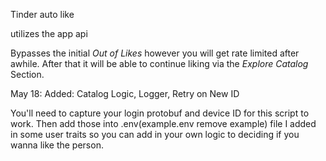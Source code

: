 Tinder auto like

utilizes the app api

Bypasses the initial *Out of Likes* however you will get rate limited after awhile. After that it will be able to continue liking via the *Explore Catalog* Section.

May 18: Added:
        Catalog Logic,
        Logger,
        Retry on New ID 

You'll need to capture your login protobuf and device ID for this script to work. Then add those into .env(example.env remove example) file
I added in some user traits so you can add in your own logic to deciding if you wanna like the person.
